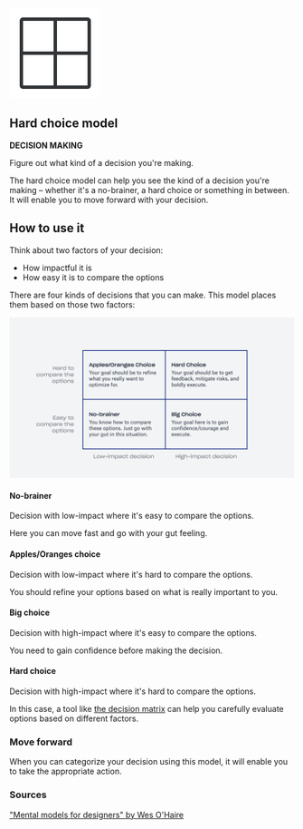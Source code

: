 ![img](hard-choice-model.assets/hard-choice-model-icon.png)

## Hard choice model

**DECISION MAKING**

Figure out what kind of a decision you're making.

The hard choice model can help you see the kind of a decision you're making – whether it's a no-brainer, a hard choice or something in between. It will enable you to move forward with your decision. 

## How to use it

Think about two factors of your decision:

- How impactful it is
- How easy it is to compare the options

There are four kinds of decisions that you can make. This model places them based on those two factors:

![Hard choice model by Wes O'Haire](hard-choice-model.assets/hard-choice.png)

#### No-brainer

Decision with low-impact where it's easy to compare the options.

Here you can move fast and go with your gut feeling.

#### Apples/Oranges choice

Decision with low-impact where it's hard to compare the options.

You should refine your options based on what is really important to you.

#### Big choice

Decision with high-impact where it's easy to compare the options.

You need to gain confidence before making the decision.

#### Hard choice

Decision with high-impact where it's hard to compare the options.

In this case, a tool like [the decision matrix](https://untools.co/decision-matrix) can help you carefully evaluate options based on different factors.

### Move forward

When you can categorize your decision using this model, it will enable you to take the appropriate action.

### Sources

["Mental models for designers" by Wes O'Haire](https://dropbox.design/article/mental-models-for-designers)